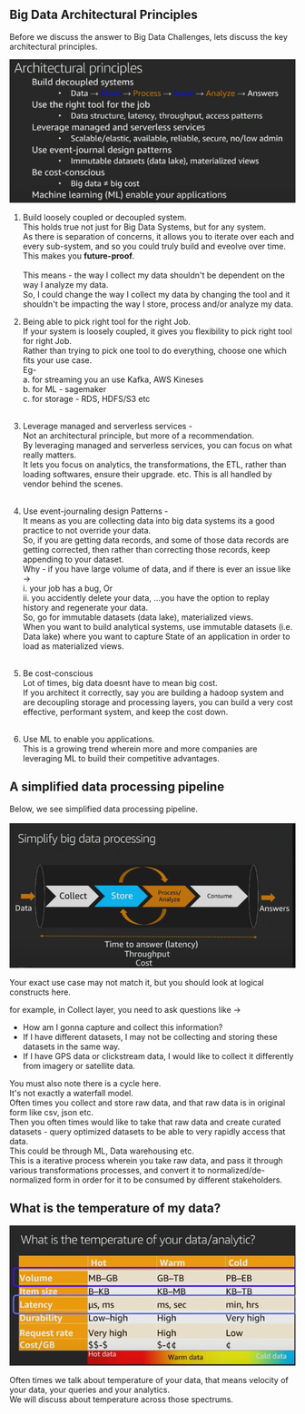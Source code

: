 ## Big Data Architectural Principles
Before we discuss the answer to Big Data Challenges, lets discuss the key architectural principles.<br>

![img_3.png](images/img_3.png)<br>

1. Build loosely coupled or decoupled system. <br>
This holds true not just for Big Data Systems, but for any system. <br>
As there is separation of concerns, it allows you to iterate over each and every sub-system, and so you could truly build and eveolve over time. <br> 
This makes you **future-proof**. <br><br>
This means - the way I collect my data shouldn't be dependent on the way I analyze my data. <br>
So, I could change the way I collect my data by changing the tool and it shouldn't be impacting the way I store, process and/or analyze my data. <br>

2. Being able to pick right tool for the right Job. <br>
If your system is loosely coupled, it gives you flexibility to pick right tool for right Job. <br>
Rather than trying to pick one tool to do everything, choose one which fits your use case. <br>
Eg-  <br>
   a. for streaming you an use Kafka, AWS Kineses <br>
   b. for ML - sagemaker <br>
   c. for storage - RDS, HDFS/S3 etc <br><br>

3. Leverage managed and serverless services - <br>
Not an architectural principle, but more of a recommendation. <br>
By leveraging managed and serverless services, you can focus on what really matters. <br>
It lets you focus on analytics, the transformations, the ETL, rather than loading softwares, ensure their upgrade. etc. This is all handled by vendor behind the scenes. <br><br>

4. Use event-journaling design Patterns - <br>
It means as you are collecting data into big data systems its a good practice to not override your data. <br>
So, if you are getting data records, and some of those data records are getting corrected, then rather than correcting those records, keep appending to your dataset. <br>
Why - if you have large volume of data, and if there is ever an issue like -> <br>
   i. your job has a bug, Or <br>
   ii. you accidently delete your data,
 ...you have the option to replay history and regenerate your data. <br>
 So, go for immutable datasets (data lake), materialized views. <br>
When you want to build analytical systems, use immutable datasets (i.e. Data lake) where you want to capture State of an application in order to load as materialized views. <br><br>

5. Be cost-conscious <br>
Lot of times, big data doesnt have to mean big cost. <br>
If you architect it correctly, say you are building a hadoop system and are decoupling storage and processing layers, you can build a very cost effective, performant system, and keep the cost down. <br><br>

6. Use ML to enable you applications. <br>
This is a growing trend wherein more and more companies are leveraging ML to build their competitive advantages. <br>

## A simplified data processing pipeline
Below, we see simplified data processing pipeline.<br><br>
![img_4.png](images/img_4.png)<br>

Your exact use case may not match it, but you should look at logical constructs here.<br>

for example, in  Collect layer, you need to ask questions like -><br>
- How am I gonna capture and collect this information?<br>
- If I have different datasets, I may not be collecting and storing these datasets in the same way.<br>
- If I have GPS data or clickstream data, I would like to collect it differently from imagery or satellite data.<br>

You must also note there is a cycle here.<br>
It's not exactly a waterfall model. <br>
Often times you collect and store raw data, and that raw data is in original form like csv, json etc.<br>
Then you often times would like to take that raw data and create curated datasets - query optimized datasets to be able to very rapidly access that data. <br>
This could be through ML, Data warehousing etc.<br> 
This is a iterative process wherein you take raw data, and pass it through various transformations processes, and convert it to normalized/de-normalized form in order for it to be consumed by different stakeholders.<br>

## What is the temperature of my data?
![img_5.png](images/img_5.png)

Often times we talk about temperature of your data, that means velocity of your data, your queries and your analytics.<br>
We will discuss about temperature across those spectrums.<br>